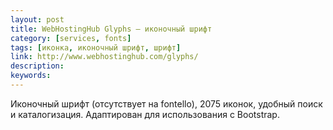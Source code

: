 ```yaml
---
layout: post
title: WebHostingHub Glyphs — иконочный шрифт
category: [services, fonts]
tags: [иконка, иконочный шрифт, шрифт]
link: http://www.webhostinghub.com/glyphs/
description:
keywords:
---
```


<p>Иконочный шрифт (отсутствует на fontello), 2075 иконок, удобный поиск и каталогизация. Адаптирован для использования с Bootstrap.</p>
